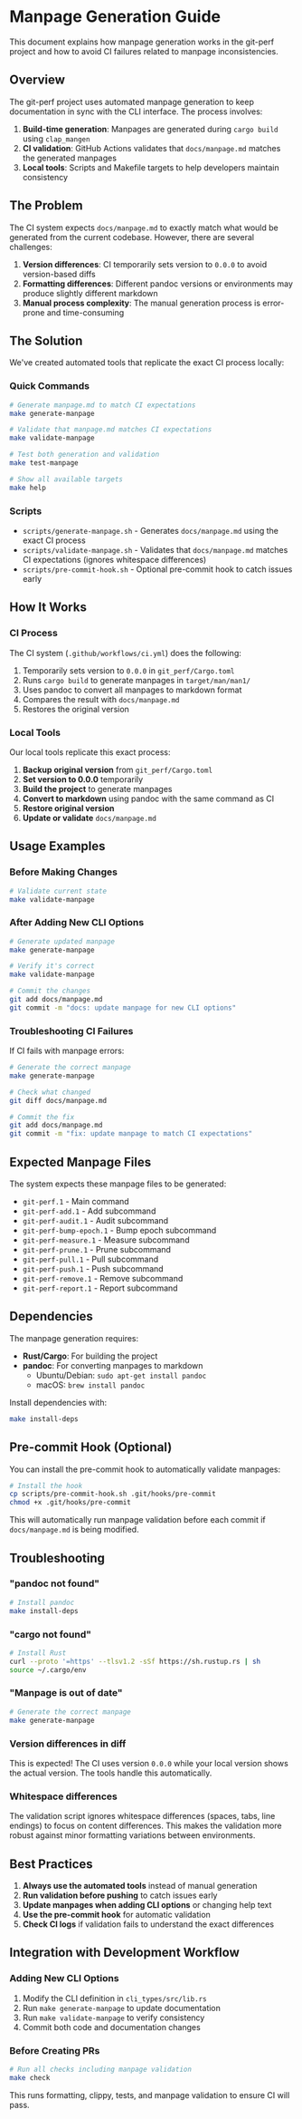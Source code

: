 # Manpage Generation Guide

This document explains how manpage generation works in the git-perf project and how to avoid CI failures related to manpage inconsistencies.

## Overview

The git-perf project uses automated manpage generation to keep documentation in sync with the CLI interface. The process involves:

1. **Build-time generation**: Manpages are generated during `cargo build` using `clap_mangen`
2. **CI validation**: GitHub Actions validates that `docs/manpage.md` matches the generated manpages
3. **Local tools**: Scripts and Makefile targets to help developers maintain consistency

## The Problem

The CI system expects `docs/manpage.md` to exactly match what would be generated from the current codebase. However, there are several challenges:

1. **Version differences**: CI temporarily sets version to `0.0.0` to avoid version-based diffs
2. **Formatting differences**: Different pandoc versions or environments may produce slightly different markdown
3. **Manual process complexity**: The manual generation process is error-prone and time-consuming

## The Solution

We've created automated tools that replicate the exact CI process locally:

### Quick Commands

```bash
# Generate manpage.md to match CI expectations
make generate-manpage

# Validate that manpage.md matches CI expectations  
make validate-manpage

# Test both generation and validation
make test-manpage

# Show all available targets
make help
```

### Scripts

- `scripts/generate-manpage.sh` - Generates `docs/manpage.md` using the exact CI process
- `scripts/validate-manpage.sh` - Validates that `docs/manpage.md` matches CI expectations (ignores whitespace differences)
- `scripts/pre-commit-hook.sh` - Optional pre-commit hook to catch issues early

## How It Works

### CI Process

The CI system (`.github/workflows/ci.yml`) does the following:

1. Temporarily sets version to `0.0.0` in `git_perf/Cargo.toml`
2. Runs `cargo build` to generate manpages in `target/man/man1/`
3. Uses pandoc to convert all manpages to markdown format
4. Compares the result with `docs/manpage.md`
5. Restores the original version

### Local Tools

Our local tools replicate this exact process:

1. **Backup original version** from `git_perf/Cargo.toml`
2. **Set version to 0.0.0** temporarily
3. **Build the project** to generate manpages
4. **Convert to markdown** using pandoc with the same command as CI
5. **Restore original version**
6. **Update or validate** `docs/manpage.md`

## Usage Examples

### Before Making Changes

```bash
# Validate current state
make validate-manpage
```

### After Adding New CLI Options

```bash
# Generate updated manpage
make generate-manpage

# Verify it's correct
make validate-manpage

# Commit the changes
git add docs/manpage.md
git commit -m "docs: update manpage for new CLI options"
```

### Troubleshooting CI Failures

If CI fails with manpage errors:

```bash
# Generate the correct manpage
make generate-manpage

# Check what changed
git diff docs/manpage.md

# Commit the fix
git add docs/manpage.md
git commit -m "fix: update manpage to match CI expectations"
```

## Expected Manpage Files

The system expects these manpage files to be generated:

- `git-perf.1` - Main command
- `git-perf-add.1` - Add subcommand
- `git-perf-audit.1` - Audit subcommand
- `git-perf-bump-epoch.1` - Bump epoch subcommand
- `git-perf-measure.1` - Measure subcommand
- `git-perf-prune.1` - Prune subcommand
- `git-perf-pull.1` - Pull subcommand
- `git-perf-push.1` - Push subcommand
- `git-perf-remove.1` - Remove subcommand
- `git-perf-report.1` - Report subcommand

## Dependencies

The manpage generation requires:

- **Rust/Cargo**: For building the project
- **pandoc**: For converting manpages to markdown
  - Ubuntu/Debian: `sudo apt-get install pandoc`
  - macOS: `brew install pandoc`

Install dependencies with:
```bash
make install-deps
```

## Pre-commit Hook (Optional)

You can install the pre-commit hook to automatically validate manpages:

```bash
# Install the hook
cp scripts/pre-commit-hook.sh .git/hooks/pre-commit
chmod +x .git/hooks/pre-commit
```

This will automatically run manpage validation before each commit if `docs/manpage.md` is being modified.

## Troubleshooting

### "pandoc not found"
```bash
# Install pandoc
make install-deps
```

### "cargo not found"
```bash
# Install Rust
curl --proto '=https' --tlsv1.2 -sSf https://sh.rustup.rs | sh
source ~/.cargo/env
```

### "Manpage is out of date"
```bash
# Generate the correct manpage
make generate-manpage
```

### Version differences in diff
This is expected! The CI uses version `0.0.0` while your local version shows the actual version. The tools handle this automatically.

### Whitespace differences
The validation script ignores whitespace differences (spaces, tabs, line endings) to focus on content differences. This makes the validation more robust against minor formatting variations between environments.

## Best Practices

1. **Always use the automated tools** instead of manual generation
2. **Run validation before pushing** to catch issues early
3. **Update manpages when adding CLI options** or changing help text
4. **Use the pre-commit hook** for automatic validation
5. **Check CI logs** if validation fails to understand the exact differences

## Integration with Development Workflow

### Adding New CLI Options

1. Modify the CLI definition in `cli_types/src/lib.rs`
2. Run `make generate-manpage` to update documentation
3. Run `make validate-manpage` to verify consistency
4. Commit both code and documentation changes

### Before Creating PRs

```bash
# Run all checks including manpage validation
make check
```

This runs formatting, clippy, tests, and manpage validation to ensure CI will pass.